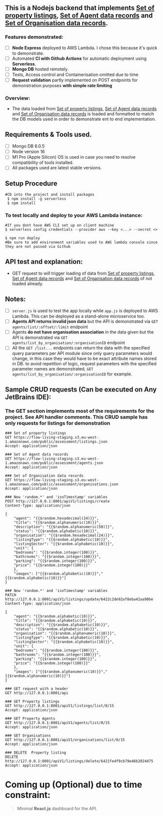 ## This is a Nodejs backend that implements [Set of property listings](https://flow-living-staging.s3.eu-west-1.amazonaws.com/public/assessment/listings.json), [Set of Agent data records](https://flow-living-staging.s3.eu-west-1.amazonaws.com/public/assessment/agents.json) and [Set of Organisation data records](https://flow-living-staging.s3.eu-west-1.amazonaws.com/public/assessment/organisations.json).

### Features demonstrated:

- [ ] **Node Express** deployed to AWS Lambda. I chose this because it's quick to demonstrate.
- [ ] Automated **CI with Github Actions** for automatic deployment using **Serverless**.
- [ ] **Mongo DB** hosted remotely.
- [ ] Tests, Access control and Containerisation omitted due to time
- [ ] **Request validation** partly implemented on POST endpoints for demonstration purposes **with simple rate limiting**

### Overview:

- The data loaded
  from [Set of property listings](https://flow-living-staging.s3.eu-west-1.amazonaws.com/public/assessment/listings.json), [Set of Agent data records](https://flow-living-staging.s3.eu-west-1.amazonaws.com/public/assessment/agents.json)
  and [Set of Organisation data records](https://flow-living-staging.s3.eu-west-1.amazonaws.com/public/assessment/organisations.json) is loaded and formatted to match the DB models used in order to
  demonstrate ent to end implementation.

## Requirements & Tools used.

- [ ] Mongo DB 6.0.5
- [ ] Node version 16
- [ ] M1 Pro (Apple Silicon) OS is used in case you need to resolve compatibility of tools installed.
- [ ] All packages used are latest stable versions.

## Setup Procedure

```shell
#CD into the project and install packages 
 $ npm install -g serverless
 $ npm install
```

### To test locally and deploy to your AWS Lambda instance:

```shell
#If you dont have AWS CLI set up on client machine
$ serverless config credentials --provider aws --key <...> --secret <>

$ npm run deploy
#Be sure to add environment variables used to AWS lambda console since they are not passed via Github
```

## API test and explanation:

- GET request to will trigger loading of data
  from [Set of property listings](https://flow-living-staging.s3.eu-west-1.amazonaws.com/public/assessment/listings.json), [Set of Agent data records](https://flow-living-staging.s3.eu-west-1.amazonaws.com/public/assessment/agents.json)
  and [Set of Organisation data records](https://flow-living-staging.s3.eu-west-1.amazonaws.com/public/assessment/organisations.json) of not loaded already.

## Notes:

- [ ] `server.js` is used to test the app locally while `app.js` is deployed to AWS Lambda. This can be deployed as a stand-alone microservice too.
- [ ] **Agents API returns invalid json data** but the API is demonstrated via `GET agents/list/:offset/:limit` endpoint
- [ ] Agents **do not have organisation association** in the data given but the API is demonstrated via `GET agents/list_by_organisation/:organisationID` endpoint
- [ ] All the `GET /list...` endpoints can return the data with the specified query parameters per API module since only query parameters would change, in this case they would have to be exact
  attribute names stored in DB. to avoid repetition of logic, request parameters with the specified parameter names are demonstrated, `GET agents/list_by_organisation/:organisationID` for example.

## Sample CRUD requests (Can be executed on Any JetBrains IDE):

### The GET section implements most of the requirements for the project. See API handler comments. This CRUD sample has only requests for listings for demonstration

```http request
### Set of property listings
GET https://flow-living-staging.s3.eu-west-1.amazonaws.com/public/assessment/listings.json
Accept: application/json

### Set of Agent data records
GET https://flow-living-staging.s3.eu-west-1.amazonaws.com/public/assessment/agents.json
Accept: application/json

### Set of Organisation data records
GET https://flow-living-staging.s3.eu-west-1.amazonaws.com/public/assessment/organisations.json
Accept: application/json

### New 'random.*' and 'isoTimestamp' variables
POST http://127.0.0.1:8001/apiV1/listings/create
Content-Type: application/json

{
    "agent": "{{$random.hexadecimal(24)}}",
    "title": "{{$random.alphanumeric(10)}}",
    "description": "{{$random.alphanumeric(50)}}",
    "status": "{{$random.alphabetic(10)}}",
    "organisation": "{{$random.hexadecimal(24)}}",
    "listingType": "{{$random.alphabetic(10)}}",
    "listingSector": "{{$random.alphabetic(10)}}",
    "unit": {
    "bedrooms": "{{$random.integer(100)}}",
    "bathrooms": "{{$random.integer(100)}}",
    "parking": "{{$random.integer(100)}}",
    "price": "{{$random.integer(100)}}"
    },
    "images": ["{{$random.alphabetic(10)}}","{{$random.alphabetic(10)}}"]
}

### New 'random.*' and 'isoTimestamp' variables
PATCH http://127.0.0.1:8001/apiV1/listings/update/6422c2de92af8eba42aa90be
Content-Type: application/json

{
    "agent": "{{$random.alphabetic(10)}}",
    "title": "{{$random.alphabetic(10)}}",
    "description": "{{$random.alphabetic(10)}}",
    "status": "{{$random.alphabetic(10)}}",
    "organisation": "{{$random.alphanumeric(10)}}",
    "listingType": "{{$random.alphabetic(10)}}",
    "listingSector": "{{$random.alphabetic(10)}}",
    "unit": {
    "bedrooms": "{{$random.integer(100)}}",
    "bathrooms": "{{$random.integer(100)}}",
    "parking": "{{$random.integer(100)}}",
    "price": "{{$random.integer(100)}}"
    },
    "images": ["{{$random.alphanumeric(10)}}","{{$random.alphanumeric(10)}}"]
}

### GET request with a header
GET http://127.0.0.1:8001/api

### GET Property listings
GET http://127.0.0.1:8001/apiV1/listings/list/0/15
Accept: application/json

### GET Property Agents
GET http://127.0.0.1:8001/apiV1/agents/list/0/15
Accept: application/json

### GET Organisations
GET http://127.0.0.1:8001/apiV1/organisations/list/0/15
Accept: application/json

### DELETE  Property listing
DELETE http://127.0.0.1:8001/apiV1/listings/delete/6421fe4f9cb79e46b2024d75
Accept: application/json

```

# Coming up (Optional) due to time constraint:

> Minimal **React.js** dashboard for the API.